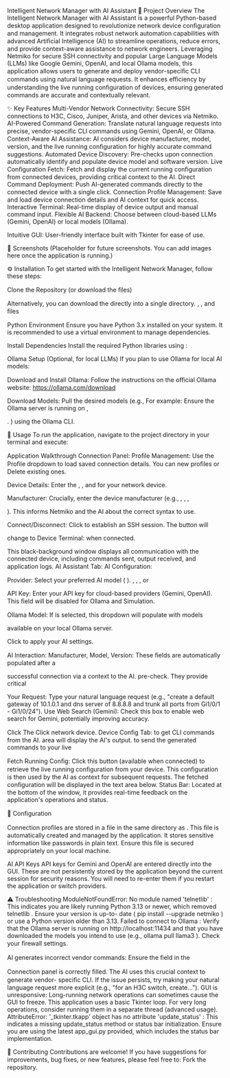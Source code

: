 Intelligent Network Manager with AI Assistant
🚀 Project Overview
The Intelligent Network Manager with AI Assistant is a powerful Python-based desktop application designed to revolutionize network device conﬁguration and management. It integrates robust network automation capabilities with advanced Artiﬁcial Intelligence (AI) to streamline operations, reduce errors, and provide context-aware assistance to network engineers.
Leveraging Netmiko for secure SSH connectivity and popular Large Language Models (LLMs) like Google Gemini, OpenAI, and local Ollama models, this application allows users to generate and deploy vendor-speciﬁc CLI commands using natural language requests. It enhances eﬃciency by understanding the live running conﬁguration of devices, ensuring generated commands are accurate and contextually relevant.

✨ Key Features
Multi-Vendor Network Connectivity: Secure SSH connections to H3C, Cisco, Juniper, Arista, and other devices via Netmiko.
AI-Powered Command Generation: Translate natural language requests into precise, vendor-speciﬁc CLI commands using Gemini, OpenAI, or Ollama.
Context-Aware AI Assistance: AI considers device manufacturer, model, version, and the live running conﬁguration for highly accurate command suggestions.
Automated Device Discovery: Pre-checks upon connection automatically identify and populate device model and software version.
Live Conﬁguration Fetch: Fetch and display the current running conﬁguration from connected devices, providing critical context to the AI.
Direct Command Deployment: Push AI-generated commands directly to the connected device with a single click.
Connection Proﬁle Management: Save and load device connection details and AI context for quick access.
Interactive Terminal: Real-time display of device output and manual command input.
Flexible AI Backend: Choose between cloud-based LLMs (Gemini, OpenAI) or local models (Ollama).

Intuitive GUI: User-friendly interface built with Tkinter for ease of use.

📸 Screenshots
(Placeholder for future screenshots. You can add images here once the application is running.)

⚙ Installation
To get started with the Intelligent Network Manager, follow these steps:

Clone the Repository (or download the ﬁles)



Alternatively, you can download the directly into a single directory.
,
, and
ﬁles

Python Environment
Ensure you have Python 3.x installed on your system. It is recommended to use a virtual environment to manage dependencies.

Install Dependencies
Install the required Python libraries using	:

Ollama Setup (Optional, for local LLMs)
If you plan to use Ollama for local AI models:

Download and Install Ollama: Follow the instructions on the oﬃcial Ollama website: https://ollama.com/download

Download Models: Pull the desired models (e.g., For example:
Ensure the Ollama server is running on
,

.
) using the Ollama CLI.

🚀 Usage
To run the application, navigate to the project directory in your terminal and execute:

Application Walkthrough
Connection Panel:
Proﬁle Management: Use the Proﬁle  dropdown to load saved connection details.
You can	new proﬁles or Delete existing ones.

Device Details: Enter the
,
, and
for your network device.

Manufacturer: Crucially, enter the device manufacturer (e.g.,
,
,	,

). This informs Netmiko and the AI about the correct syntax to use.

Connect/Disconnect: Click
to establish an SSH session. The button will

change to
Device Terminal:
when connected.

This black-background window displays all communication with the connected device, including commands sent, output received, and application logs.
AI Assistant Tab:
AI Conﬁguration:

Provider: Select your preferred AI model (
).
,
,
, or

API Key: Enter your API key for cloud-based providers (Gemini, OpenAI). This ﬁeld will be disabled for Ollama and Simulation.

Ollama Model: If
is selected, this dropdown will populate with models

available on your local Ollama server.

Click
to apply your AI settings.

AI Interaction:
Manufacturer, Model, Version: These ﬁelds are automatically populated after a

successful connection via a context to the AI.
pre-check. They provide critical

Your Request: Type your natural language request (e.g., "create a default gateway of 10.1.0.1 and dns server of 8.8.8.8 and trunk all ports from Gi1/0/1 - Gi1/0/24").
Use Web Search (Gemini): Check this box to enable web search for Gemini, potentially improving accuracy.

Click
The
Click
network device.
Device Conﬁg Tab:
to get CLI commands from the AI. area will display the AI's output.
to send the generated commands to your live

Fetch Running Conﬁg: Click this button (available when connected) to retrieve the live running conﬁguration from your device. This conﬁguration is then used by the AI as context for subsequent requests.
The fetched conﬁguration will be displayed in the text area below.
Status Bar:
Located at the bottom of the window, it provides real-time feedback on the application's operations and status.

🔧 Conﬁguration

Connection proﬁles are stored in a	ﬁle in the same directory as	.
This ﬁle is automatically created and managed by the application. It stores sensitive information like passwords in plain text. Ensure this ﬁle is secured appropriately on your local machine.

AI API Keys
API keys for Gemini and OpenAI are entered directly into the GUI. These are not persistently stored by the application beyond the current session for security reasons. You will need to re-enter them if you restart the application or switch providers.

⚠ Troubleshooting
ModuleNotFoundError: No module named 'telnetlib' : This indicates you are likely running
Python 3.13 or newer, which removed telnetlib . Ensure your	version is up-to-
date ( pip install --upgrade netmiko ) or use a Python version older than 3.13.
Failed to connect to Ollama : Verify that the Ollama server is running on http://localhost:11434 and that you have downloaded the models you intend to use (e.g., ollama pull llama3 ). Check your ﬁrewall settings.

AI generates incorrect vendor commands: Ensure the
ﬁeld in the

Connection panel is correctly ﬁlled. The AI uses this crucial context to generate vendor- speciﬁc CLI. If the issue persists, try making your natural language request more explicit (e.g., "for an H3C switch, create...").
GUI is unresponsive: Long-running network operations can sometimes cause the GUI to freeze. This application uses a basic Tkinter loop. For very long operations, consider running them in a separate thread (advanced usage).
	AttributeError: '_tkinter.tkapp' object has no attribute 'update_status' : This indicates a missing update_status method or status bar initialization. Ensure you are using the latest app_gui.py provided, which includes the status bar implementation.

🤝 Contributing
Contributions are welcome! If you have suggestions for improvements, bug ﬁxes, or new features, please feel free to:
Fork the repository.
